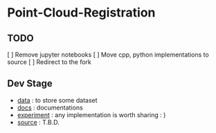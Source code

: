 # Point-Cloud-Registration

## TODO
[ ] Remove jupyter notebooks
[ ] Move cpp, python implementations to source
[ ] Redirect to the fork
## Dev Stage
* [data](./data) : to store some dataset
* [docs](./docs) : documentations 
* [experiment](./experiment) : any implementation is worth sharing : ) 
* [source](./source) : T.B.D.
